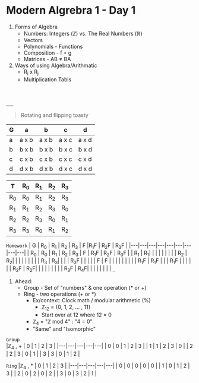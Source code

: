 # Modern Algrebra 1 - Day 1

1. Forms of Algebra
    * Numbers: Integers (ℤ) vs. The Real Numbers (ℝ)
    * Vectors
    * Polynomials - Functions
    * Composition - f ∘ g
    * Matrices - AB ≠ BA
1. Ways of using Algebra/Arithmatic
    * R<sub>i</sub> x R<sub>j</sub>
    * Multiplication Tabls
</br>
</br>
___
</br>

> Rotating and flipping toasty

| G | a | b | c | d |
|---|---|---|---|---|
| a | a x b | a x b | a x c | a x d |
| b | b x b | b x b | b x c | b x d |
| c | c x b | c x b | c x c | c x d |
| d | d x b | d x b | d x c | d x d |

| T | R<sub>0</sub> | R<sub>1</sub> | R<sub>2</sub> | R<sub>3</sub> |
|---|---|---|---|---|
| R<sub>0</sub> | R<sub>0</sub> | R<sub>1</sub> | R<sub>2</sub> | R<sub>3</sub> |
| R<sub>1</sub> | R<sub>1</sub> | R<sub>2</sub> | R<sub>3</sub> | R<sub>0</sub> |
| R<sub>2</sub> | R<sub>2</sub> | R<sub>3</sub> | R<sub>0</sub> | R<sub>1</sub> |
| R<sub>3</sub> | R<sub>3</sub> | R<sub>0</sub> | R<sub>1</sub> | R<sub>2</sub> |

`Homework`
| G | R<sub>0</sub> | R<sub>1</sub> | R<sub>2</sub> | R<sub>3</sub> | F |R<sub>1</sub>F |  R<sub>2</sub>F | R<sub>3</sub>F |
|---|---|---|---|---|---|---|---|---|
| R<sub>0</sub> | R<sub>0</sub> | R<sub>1</sub> | R<sub>2</sub> | R<sub>3</sub> | F | R<sub>1</sub>F | R<sub>2</sub>F | R<sub>3</sub>F |
| R<sub>1</sub> | R<sub>1</sub>| | | | | | | |
| R<sub>2</sub> | R<sub>2</sub>| | | | | | | |
| R<sub>3</sub> | R<sub>3</sub>| | | | R<sub>3</sub>F | | | |
| F | F | | | | | | | |
| R<sub>1</sub>F | R<sub>1</sub>F | | | R<sub>1</sub>F | | | | |
| R<sub>2</sub>F | R<sub>2</sub>F| | | | | | | |
| R<sub>3</sub>F | R<sub>4</sub>F| | | | | | | |
`_`
1. Ahead:
    * Group - Set of "numbers" & one operation (* or +)
    * Ring - two operations (+ or *)
        * Ex/context: Clock math / modular arithmetic (%)
            * ℤ<sub>12</sub> = {0, 1, 2, ... , 11}
            * Start over at 12 where 12 = 0
        * ℤ<sub>4</sub> = "ℤ mod 4" : "4 = 0"
        * "Same" and "Isomorphic"

`Group`  
|ℤ<sub>4</sub> , + | 0 | 1 | 2 | 3 |
|---|---|---|---|---|
| 0 | 0 | 1 | 2 | 3 |
| 1 | 1 | 2 | 3 | 0 |
| 2 | 2 | 3 | 0 | 1 |
| 3 | 3 | 0 | 1 | 2 |

`Ring`
|ℤ<sub>4</sub> , * | 0 | 1 | 2 | 3 |
|---|---|---|---|---|
| 0 | 0 | 0 | 0 | 0 |
| 1 | 0 | 1 | 2 | 3 |
| 2 | 0 | 2 | 0 | 2 |
| 3 | 0 | 3 | 2 | 1 |

    

